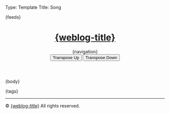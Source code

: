 Type: Template
Title: Song

<!DOCTYPE html>
<html lang="en">
<head>
<title>{weblog-title}{separator}{post-title}</title>
<meta charset="utf-8">
<meta name="viewport" content="width=device-width, initial-scale=1">
{feeds}
<link rel="stylesheet" href='https://kenei.weblog.lol/files/style.css'>
<style>
@import url('https://fonts.googleapis.com/css2?family=Source+Code+Pro:wght@400;700&family=Merriweather:wght@400;700&family=Open+Sans:wght@400;700&display=swap');
@import url('https://static.omg.lol/type/fontawesome-free/css/all.css');
</style>
</head>
<body>

<header>
	<h1 class="weblog-title"><a href="{base-path}">{weblog-title}</a></h1>
	{navigation}
	<script src="https://kenei.weblog.lol/files/update-year.js" defer></script>
	<script src="https://kenei.weblog.lol/files/collapse-code.js" defer></script>
	<!-- Add buttons for transposing -->
    <div>
        <button class="transpose-btn" onclick="transposeChords(1)">Transpose Up</button>
        <button class="transpose-btn" onclick="transposeChords(-1)">Transpose Down</button>
    </div>
</header>

<main>

{body}

<aside class="post-tags">
	{tags}
</aside>

<hr>

</main>

<footer>
    <p>&copy; <span id="current-year"></span> <a href="{base-path}">{weblog-title}</a> All rights reserved.</p>
</footer>
<script>
    // Define the mapping for chords
    const chordArray = ["C", "C#", "D", "D#", "E", "F", "F#", "G", "G#", "A", "A#", "B"];
    const flatChordArray = ["C", "Db", "D", "Eb", "E", "F", "Gb", "G", "Ab", "A", "Bb", "B"];

	function transposeChord(chord, semitones) {
		const match = chord.match(/^([A-G])([#b]?)(.*)$/);  // Match root note and suffix
		if (!match) return chord;  // If it's not a valid chord, return as-is

		const root = match[1];  // The root note (e.g., C, G, A)l
		print("root", root)
		System.Println("root", root)
		const accidental = match[2];  // The accidental (e.g., #, b)
		print("accidental", accidental)
		const suffix = match[3];  // The suffix (e.g., m, 7, /F)
		print("suffix", suffix)

		// Determine the current index in either the sharp or flat chord array
		let index = chordArray.indexOf(root + accidental);
		if (index === -1) {
			index = flatChordArray.indexOf(root + accidental);
		}

		if (index === -1) return chord;  // If the root is not found, return the original chord

		// Calculate the new index with wrapping
		const newIndex = (index + semitones + 12) % 12;
		print("newIndex", newIndex)

		// Choose the new chord name based on preference for sharps or flats
		const newChord = chordArray[newIndex];
		print("newChord", newChord)

		// Return the transposed chord with the original suffix
		return newChord + suffix;
	}

    // Function to transpose all chords on the page
    function transposeChords(semitones) {
        const chords = document.querySelectorAll('.chordpro-chord');

        chords.forEach(chord => {
            let originalChord = chord.textContent.trim();
            let transposedChord = transposeChord(originalChord, semitones);
            chord.textContent = transposedChord;
        });
    }

    // Set the current year
	document.getElementById('current-year').textContent = new Date().getFullYear();
</script>
</body>
</html>
